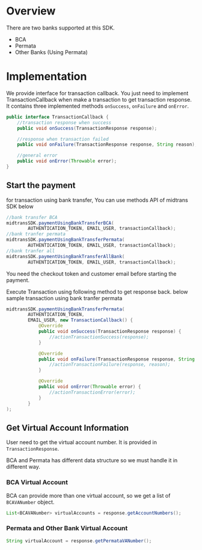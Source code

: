 # Overview

There are two banks supported at this SDK.

- BCA
- Permata
- Other Banks (Using Permata)

# Implementation
We provide interface for transaction callback. You just need to implement TransactionCallback when make a transaction to get transaction response.
It contains three implemented methods `onSuccess`, `onFailure` and `onError`.

```Java
public interface TransactionCallback {
    //transaction response when success
    public void onSuccess(TransactionResponse response);

    //response when transaction failed
    public void onFailure(TransactionResponse response, String reason);

    //general error
    public void onError(Throwable error);
}
```

## Start the payment
for transaction using bank transfer, You can use methods API of midtrans SDK below
```Java
//bank transfer BCA
midtransSDK.paymentUsingBankTransferBCA(
        AUTHENTICATION_TOKEN, EMAIL_USER, transactionCallback);
//bank tranfer permata
midtransSDK.paymentUsingBankTransferPermata(
        AUTHENTICATION_TOKEN, EMAIL_USER, transactionCallback);
//bank tranfer all
midtransSDK.paymentUsingBankTransferAllBank(
        AUTHENTICATION_TOKEN, EMAIL_USER, transactionCallback);
```
You need the checkout token and customer email before starting the payment.

Execute Transaction using following method to get response back. below sample transaction using bank tranfer permata

```Java
midtransSDK.paymentUsingBankTransferPermata(
        AUTHENTICATION_TOKEN,
        EMAIL_USER, new TransactionCallback() {
            @Override
            public void onSuccess(TransactionResponse response) {
                //actionTransactionSuccess(response);
            }

            @Override
            public void onFailure(TransactionResponse response, String reason) {
                //actionTransactionFailure(response, reason);
            }

            @Override
            public void onError(Throwable error) {
                //actionTransactionError(error);
            }
        }
);
```

## Get Virtual Account Information

User need to get the virtual account number. It is provided in `TransactionResponse`.

BCA and Permata has different data structure so we must handle it in different way.

### BCA Virtual Account

BCA can provide more than one virtual account, so we get a list of `BCAVANumber` object.

```Java
List<BCAVANumber> virtualAccounts = response.getAccountNumbers();
```

### Permata and Other Bank Virtual Account

```Java
String virtualAccount = response.getPermataVANumber();
```
